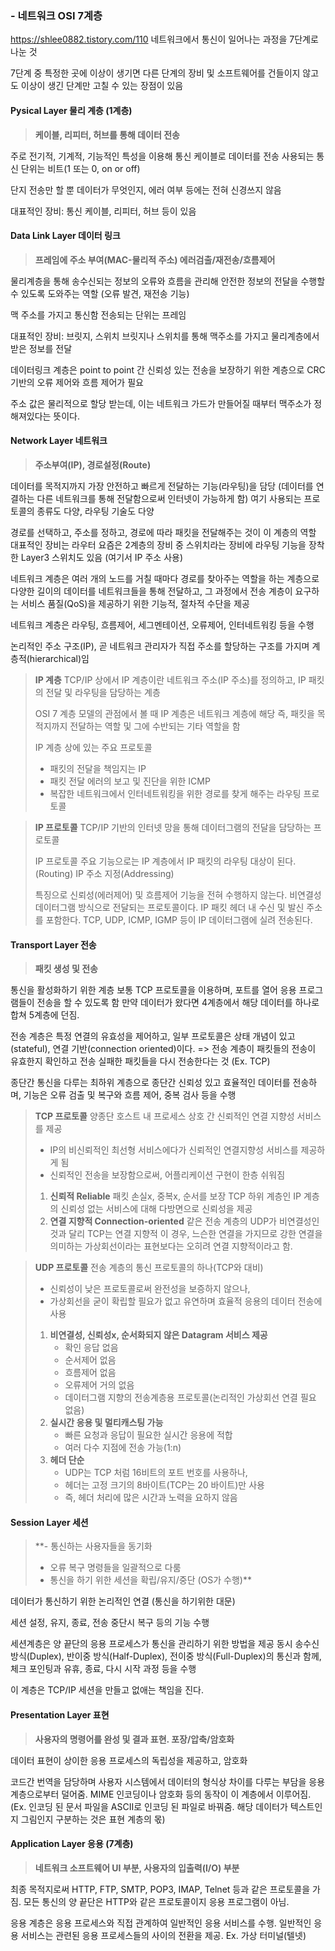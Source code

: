 ### - 네트워크 OSI 7계층
https://shlee0882.tistory.com/110
네트워크에서 통신이 일어나는 과정을 7단계로 나눈 것

7단계 중 특정한 곳에 이상이 생기면 다른 단계의 장비 및 소프트웨어를 건들이지 않고도 이상이 생긴 단계만 고칠 수 있는 장점이 있음

#### Pysical Layer 물리 계층 (1계층)
> **케이블, 리피터, 허브를 통해 데이터 전송**

주로 전기적, 기계적, 기능적인 특성을 이용해 통신 케이블로 데이터를 전송
사용되는 통신 단위는 비트(1 또는 0, on or off)

단지 전송만 할 뿐 데이터가 무엇인지, 에러 여부 등에는 전혀 신경쓰지 않음

대표적인 장비: 통신 케이블, 리피터, 허브 등이 있음

#### Data Link Layer 데이터 링크
> **프레임에 주소 부여(MAC-물리적 주소)
> 에러검출/재전송/흐름제어**

물리계층을 통해 송수신되는 정보의 오류와 흐름을 관리해 안전한 정보의 전달을 수행할 수 있도록 도와주는 역할
(오류 발견, 재전송 기능)

맥 주소를 가지고 통신함
전송되는 단위는 프레임

대표적인 장비: 브릿지, 스위치
브릿지나 스위치를 통해 맥주소를 가지고 물리계층에서 받은 정보를 전달

데이터링크 계층은 point to point 간 신뢰성 있는 전송을 보장하기 위한 계층으로 CRC 기반의 오류 제어와 흐름 제어가 필요

주소 값은 물리적으로 할당 받는데, 이는 네트워크 가드가 만들어질 때부터 맥주소가 정해져있다는 뜻이다. 

#### Network Layer 네트워크
> **주소부여(IP), 경로설정(Route)**

데이터를 목적지까지 가장 안전하고 빠르게 전달하는 기능(라우팅)을 담당
(데이터를 연결하는 다른 네트워크를 통해 전달함으로써 인터넷이 가능하게 함)
여기 사용되는 프로토콜의 종류도 다양, 라우팅 기술도 다양

경로를 선택하고, 주소를 정하고, 경로에 따라 패킷을 전달해주는 것이 이 계층의 역할
대표적인 장비는 라우터
요즘은 2계층의 장비 중 스위치라는 장비에 라우팅 기능을 장착한 Layer3 스위치도 있음
(여기서 IP 주소 사용)

네트워크 계층은 여러 개의 노드를 거칠 때마다 경로를 찾아주는 역할을 하는 계층으로 다양한 길이의 데이터를 네트워크들을 통해 전달하고, 그 과정에서 전송 계층이 요구하는 서비스 품질(QoS)을 제공하기 위한 기능적, 절차적 수단을 제공

네트워크 계층은 라우팅, 흐름제어, 세그멘테이션, 오류제어, 인터네트워킹 등을 수행

논리적인 주소 구조(IP), 곧 네트워크 관리자가 직접 주소를 할당하는 구조를 가지며 계층적(hierarchical)임

> **IP 계층**
> TCP/IP 상에서 IP 계층이란 네트워크 주소(IP 주소)를 정의하고,
> IP 패킷의 전달 및 라우팅을 담당하는 계층
> 
> OSI 7 계층 모델의 관점에서 볼 때 IP 계층은 네트워크 계층에 해당
> 즉, 패킷을 목적지까지 전달하는 역할 및 그에 수반되는 기타 역할을 함
> 
> IP 계층 상에 있는 주요 프로토콜
> - 패킷의 전달을 책임지는 IP
> - 패킷 전달 에러의 보고 및 진단을 위한 ICMP
> - 복잡한 네트워크에서 인터네트워킹을 위한 경로를 찾게 해주는 라우팅 프로토콜

> **IP 프로토콜**
> TCP/IP 기반의 인터넷 망을 통해 데이터그램의 전달을 담당하는 프로토콜
> 
> IP 프로토콜 주요 기능으로는
> IP 계층에서 IP 패킷의 라우팅 대상이 된다.(Routing)
> IP 주소 지정(Addressing)
> 
> 특징으로 신뢰성(에러제어) 및 흐름제어 기능을 전혀 수행하지 않는다.
> 비연결성 데이터그램 방식으로 전달되는 프로토콜이다.
> IP 패킷 헤더 내 수신 및 발신 주소를 포함한다.
> TCP, UDP, ICMP, IGMP 등이 IP 데이터그램에 실려 전송된다.


#### Transport Layer 전송
> **패킷 생성 및 전송**

통신을 활성화하기 위한 계층
보통 TCP 프로토콜을 이용하며, 포트를 열어 응용 프로그램들이 전송을 할 수 있도록 함
만약 데이터가 왔다면 4계층에서 해당 데이터를 하나로 합쳐 5계층에 던짐.

전송 계층은 특정 연결의 유효성을 제어하고, 일부 프로토콜은 상태 개념이 있고(stateful), 연결 기반(connection oriented)이다.
=> 전송 계층이 패킷들의 전송이 유효한지 확인하고 전송 실패한 패킷들을 다시 전송한다는 것
(Ex. TCP)

종단간 통신을 다루는 최하위 계층으로 종단간 신뢰성 있고 효율적인 데이터를 전송하며, 기능은 오류 검출 및 복구와 흐름 제어, 중복 검사 등을 수행

> **TCP 프로토콜**
> 양종단 호스트 내 프로세스 상호 간 신뢰적인 연결 지향성 서비스를 제공
> - IP의 비신뢰적인 최선형 서비스에다가 신뢰적인 연결지향성 서비스를 제공하게 됨
> - 신뢰적인 전송을 보장함으로써, 어플리케이션 구현이 한층 쉬워짐
> 
> 1. **신뢰적 Reliable**
>    패킷 손실x, 중복x, 순서를 보장
>    TCP 하위 계층인 IP 계층의 신뢰성 없는 서비스에 대해 다방면으로 신뢰성을 제공
> 2. **연결 지향적 Connection-oriented**
>    같은 전송 계층의 UDP가 비연결성인 것과 달리 TCP는 연결 지향적
>    이 경우, 느슨한 연결을 가지므로 강한 연결을 의미하는 가상회선이라는 표현보다는 오히려 연결 지향적이라고 함.

> **UDP 프로토콜**
> 전송 계층의 통신 프로토콜의 하나(TCP와 대비)
> - 신뢰성이 낮은 프로토콜로써 완전성을 보증하지 않으나,
> - 가상회선을 굳이 확립할 필요가 없고 유연하며 효율적 응용의 데이터 전송에 사용
> 
> 1. **비연결성, 신뢰성x, 순서화되지 않은 Datagram 서비스 제공**
>    - 확인 응답 없음
>    - 순서제어 없음
>    - 흐름제어 없음
>    - 오류제어 거의 없음
>    - 데이터그램 지향의 전송계층용 프로토콜(논리적인 가상회선 연결 필요 없음)
> 2. **실시간 응용 및 멀티캐스팅 가능**
>    - 빠른 요청과 응답이 필요한 실시간 응용에 적합
>    - 여러 다수 지점에 전송 가능(1:n)
> 3. **헤더 단순**
>    - UDP는 TCP 처럼 16비트의 포트 번호를 사용하나,
>    - 헤더는 고정 크기의 8바이트(TCP는 20 바이트)만 사용
>    - 즉, 헤더 처리에 많은 시간과 노력을 요하지 않음

#### Session Layer 세션
> **- 통신하는 사용자들을 동기화
> - 오류 복구 명령들을 일괄적으로 다룸
> - 통신을 하기 위한 세션을 확립/유지/중단 (OS가 수행)**

데이터가 통신하기 위한 논리적인 연결
(통신을 하기위한 대문)

세션 설정, 유지, 종료, 전송 중단시 복구 등의 기능 수행

세션계층은 양 끝단의 응용 프로세스가 통신을 관리하기 위한 방법을 제공
동시 송수신 방식(Duplex), 반이중 방식(Half-Duplex), 전이중 방식(Full-Duplex)의 통신과 함께, 체크 포인팅과 유휴, 종료, 다시 시작 과정 등을 수행

이 계층은 TCP/IP 세션을 만들고 없애는 책임을 진다.

#### Presentation Layer 표현
> **사용자의 명령어를 완성 및 결과 표현. 포장/압축/암호화**

데이터 표현이 상이한 응용 프로세스의 독립성을 제공하고, 암호화

코드간 번역을 담당하며 사용자 시스템에서 데이터의 형식상 차이를 다루는 부담을 응용 계층으로부터 덜어줌.
MIME 인코딩이나 암호화 등의 동작이 이 계층에서 이루어짐.
(Ex. 인코딩 된 문서 파일을 ASCII로 인코딩 된 파일로 바꿔줌. 해당 데이터가 텍스트인지 그림인지 구분하는 것은 표현 계층의 몫)

#### Application Layer 응용 (7계층)
> **네트워크 소프트웨어 UI 부분, 사용자의 입출력(I/O) 부분**

최종 목적지로써 HTTP, FTP, SMTP, POP3, IMAP, Telnet 등과 같은 프로토콜을 가짐.
모든 통신의 양 끝단은 HTTP와 같은 프로토콜이지 응용 프로그램이 아님.

응용 계층은 응용 프로세스와 직접 관계하여 일반적인 응용 서비스를 수행.
일반적인 응용 서비스는 관련된 응용 프로세스들의 사이의 전환을 제공.
Ex. 가상 터미널(텔넷)
